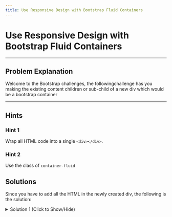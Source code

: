 ```yaml
---
title: Use Responsive Design with Bootstrap Fluid Containers
---
```

# Use Responsive Design with Bootstrap Fluid Containers

---
## Problem Explanation
Welcome to the Bootstrap challenges, the followingchallenge has you making the existing content children or sub-child of a new div which would be a bootstrap container


---
## Hints

### Hint 1

Wrap all HTML code into a single ``` <div></div> ```.

### Hint 2

Use the class of ``` container-fluid ```

## Solutions

Since you have to add all the HTML in the newly created div, the following is the solution:

<details><summary>Solution 1 (Click to Show/Hide)</summary>

```html
<div class="container-fluid>

</div>
```

**NOTE:** IN the above solution, the ``` ... ``` represents the HTML which was already present.
</details>
